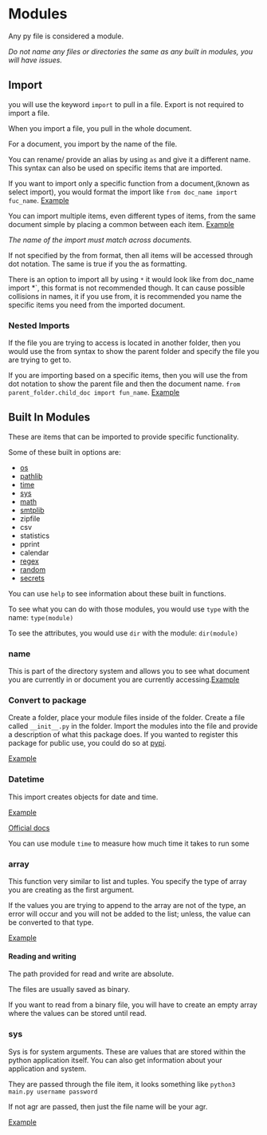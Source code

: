 # Modules

Any py file is considered a module.

*Do not name any files or directories the same as any built in modules, you will have issues.*

## Import

you will use the keyword `import` to pull in a file. Export is not required to import a file.

When you import a file, you pull in the whole document.

For a document, you import by the name of the file.

You can rename/ provide an alias by using `as` and give it a different name. This syntax can also be used on specific items that are imported.

If you want to import only a specific function from a document,(known as select import), you would format the import like `from doc_name import fuc_name`. [Example](../Examples/Modules/module_two.py)

You can import multiple items, even different types of items, from the same document simple by placing a common between each item. [Example](../Examples/Modules/main.py)

*The name of the import must match across documents.*

If not specified by the from format, then all items will be accessed  through dot notation. The same is true if you the as formatting.

There is an option to import all by using `*` it would look like from doc_name import *`, this format is not recommended though. It can cause possible collisions in names, it if you use from, it is recommended you name the specific items you need from the imported document.

### Nested Imports

If the file you are trying to access is located in another folder, then you would use the from syntax to show the parent folder and specify the file you are trying to get to.

If you are importing based on a specific items, then you will use the from dot notation to show the parent file and then the document name. `from parent_folder.child_doc import fun_name`. [Example](../Examples/Modules/main.py)

## Built In Modules

These are items that can be imported to provide specific functionality.

Some of these built in options are:

- [os](./Files.md/#os)
- [pathlib](./Files.md/#pathlib)
- [time](./Modules.md/#datetime)
- [sys]()
- [math](../Examples/Modules/math_mod.py)
- [smtplib](../Notes/Files.md/#smtp)
- zipfile
- csv
- statistics
- pprint
- calendar
- [regex](../Examples/Modules/reg_exp.py)
- [random](../Examples/Modules/random_run.py)
- [secrets](../Examples/Modules/secerts_mod.py)

You can use `help` to see information about these built in functions.

To see what you can do with those modules, you would use `type` with the name: `type(module)`

To see the attributes, you would use `dir` with the module: `dir(module)`

### __name__

This is part of the directory system and allows you to see what document you are currently in or document you are currently accessing.[Example](../Examples/Modules/main.py)

### Convert to package

Create a folder, place your module files inside of the folder. Create a file called `__init__.py` in the folder. Import the modules into the file and provide a description of what this package does. If you wanted to register this package for public use, you could do so at [pypi](www.pypi.org).

[Example](../Examples/Modules/my_package/)

### Datetime

This import creates objects for date and time.

[Example](../Examples/Modules/date_time.py)

[Official docs](https://docs.python.org/3/library/datetime.html)

You can use module `time` to measure how much time it takes to run some

### array

This function very similar to list and tuples. You specify the type of array you are creating as the first argument.

If the values you are trying to append to the array are not of the type, an error will occur and you will not be added to the list; unless, the value can be converted to that type.

[Example](../Examples/Modules/array_mod.py)

#### Reading and writing

The path provided for read and write are absolute.

The files are usually saved as binary.

If you want to read from a binary file, you will have to create an empty array where the values can be stored until read.

### sys

Sys is for system arguments. These are values that are stored within the python application itself. You can also get information about your application and system.

They are passed through the file item, it looks something like `python3 main.py username password`

If not agr are passed, then just the file name will be your agr.

[Example](../Examples/Modules/sys_mod.py)